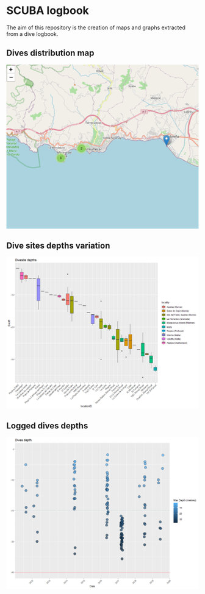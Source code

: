 # SCUBA logbook

The aim of this repository is the creation of maps and graphs extracted from a dive logbook.

## Dives distribution map

![distribution](images/image_example_map.PNG)

## Dive sites depths variation

![divesite_depths](images/divesite_depths.PNG)

## Logged dives depths

![logged_depths](images/logged_depths.PNG)